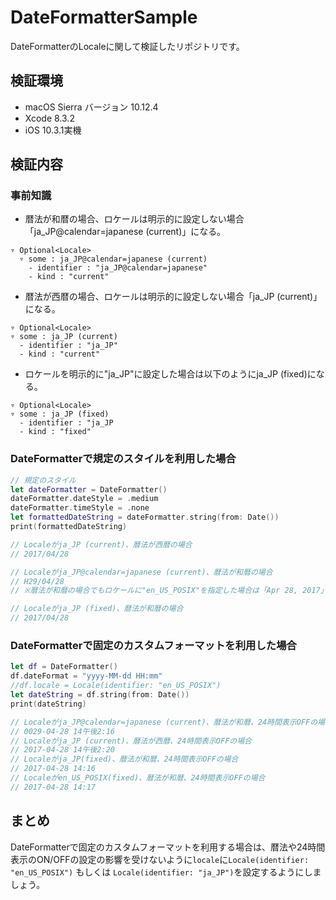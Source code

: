 # DateFormatterSample
DateFormatterのLocaleに関して検証したリポジトリです。

## 検証環境
- macOS Sierra バージョン 10.12.4
- Xcode 8.3.2
- iOS 10.3.1実機

## 検証内容

### 事前知識

- 暦法が和暦の場合、ロケールは明示的に設定しない場合「ja_JP@calendar=japanese (current)」になる。

```
▿ Optional<Locale>
  ▿ some : ja_JP@calendar=japanese (current)
    - identifier : "ja_JP@calendar=japanese"
    - kind : "current"
```

- 暦法が西暦の場合、ロケールは明示的に設定しない場合「ja_JP (current)」になる。

```
▿ Optional<Locale>
▿ some : ja_JP (current)
  - identifier : "ja_JP"
  - kind : "current"
```

- ロケールを明示的に"ja_JP"に設定した場合は以下のようにja_JP (fixed)になる。
```
▿ Optional<Locale>
▿ some : ja_JP (fixed)
  - identifier : "ja_JP
  - kind : "fixed"
```

### DateFormatterで規定のスタイルを利用した場合

``` swift
// 規定のスタイル
let dateFormatter = DateFormatter()
dateFormatter.dateStyle = .medium
dateFormatter.timeStyle = .none
let formattedDateString = dateFormatter.string(from: Date())
print(formattedDateString)

// Localeがja_JP (current)、暦法が西暦の場合
// 2017/04/28

// Localeがja_JP@calendar=japanese (current)、暦法が和暦の場合
// H29/04/28
// ※暦法が和暦の場合でもロケールに"en_US_POSIX"を指定した場合は「Apr 28, 2017」になる

// Localeがja_JP (fixed)、暦法が和暦の場合
// 2017/04/28

```

### DateFormatterで固定のカスタムフォーマットを利用した場合

``` swift
let df = DateFormatter()
df.dateFormat = "yyyy-MM-dd HH:mm"
//df.locale = Locale(identifier: "en_US_POSIX")
let dateString = df.string(from: Date())
print(dateString)

// Localeがja_JP@calendar=japanese (current)、暦法が和暦、24時間表示OFFの場合
// 0029-04-28 14午後2:16
// Localeがja_JP (current)、暦法が西暦、24時間表示OFFの場合
// 2017-04-28 14午後2:20
// Localeがja_JP(fixed)、暦法が和暦、24時間表示OFFの場合
// 2017-04-28 14:16
// Localeがen_US_POSIX(fixed)、暦法が和暦、24時間表示OFFの場合
// 2017-04-28 14:17
```

## まとめ
DateFormatterで固定のカスタムフォーマットを利用する場合は、暦法や24時間表示のON/OFFの設定の影響を受けないように`locale`に`Locale(identifier: "en_US_POSIX")` もしくは `Locale(identifier: "ja_JP")`を設定するようにしましょう。

